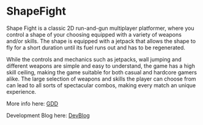 # ShapeFight

Shape Fight is a classic 2D run-and-gun multiplayer platformer, where you control a shape of your choosing equipped with a variety of weapons and/or skills. The shape is equipped with a jetpack that allows the shape to fly for a short duration until its fuel runs out and has to be regenerated.

While the controls and mechanics such as jetpacks, wall jumping and different weapons are simple and easy to understand, the game has a high skill ceiling, making the game suitable for both casual and hardcore gamers alike. The large selection of weapons and skills the player can choose from can lead to all sorts of spectacular combos, making every match an unique experience.

More info here: [GDD](https://docs.google.com/document/d/1iLfhtKbkSflzQhMDzzcBwGJzZ4-E57U57U9dh4lnBnw/edit?usp=sharing)

Development Blog here: [DevBlog](https://courses.cs.ut.ee/2016/gamedev/fall/Main/ShapeFight)
